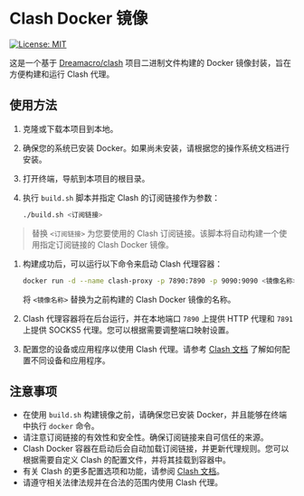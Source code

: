 # Clash Docker 镜像
[![License: MIT](https://img.shields.io/badge/License-MIT-yellow.svg)](https://opensource.org/licenses/MIT)


这是一个基于 [Dreamacro/clash](https://github.com/Dreamacro/clash) 项目二进制文件构建的 Docker 镜像封装，旨在方便构建和运行 Clash 代理。

## 使用方法

1. 克隆或下载本项目到本地。

2. 确保您的系统已安装 Docker。如果尚未安装，请根据您的操作系统文档进行安装。

3. 打开终端，导航到本项目的根目录。

4. 执行 `build.sh` 脚本并指定 Clash 的订阅链接作为参数：

   ```bash
   ./build.sh <订阅链接>
   ```

> 替换 `<订阅链接>` 为您要使用的 Clash 订阅链接。该脚本将自动构建一个使用指定订阅链接的 Clash Docker 镜像。

1. 构建成功后，可以运行以下命令来启动 Clash 代理容器：

   ```bash
   docker run -d --name clash-proxy -p 7890:7890 -p 9090:9090 <镜像名称>
   ```

   将 `<镜像名称>` 替换为之前构建的 Clash Docker 镜像的名称。

2. Clash 代理容器将在后台运行，并在本地端口 `7890` 上提供 HTTP 代理和 `7891` 上提供 SOCKS5 代理。您可以根据需要调整端口映射设置。

3. 配置您的设备或应用程序以使用 Clash 代理。请参考 [Clash 文档](https://github.com/Dreamacro/clash#how-to-use) 了解如何配置不同设备和应用程序。

## 注意事项

- 在使用 `build.sh` 构建镜像之前，请确保您已安装 Docker，并且能够在终端中执行 `docker` 命令。
- 请注意订阅链接的有效性和安全性。确保订阅链接来自可信任的来源。
- Clash Docker 容器在启动后会自动加载订阅链接，并更新代理规则。您可以根据需要自定义 Clash 的配置文件，并将其挂载到容器中。
- 有关 Clash 的更多配置选项和功能，请参阅 [Clash 文档](https://github.com/Dreamacro/clash)。
- 请遵守相关法律法规并在合法的范围内使用 Clash 代理。


